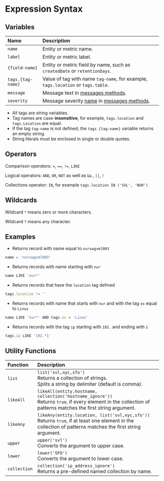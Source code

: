 # Expression Syntax

## Variables

| Name | Description |
|:---|:---|
| `name` | Entity or metric name. |
| `label` | Entity or metric label. |
| `{field-name}` | Entity or metric field by name, such as `createdDate` or `retentionDays`. |
| `tags.{tag-name}` | Value of tag with name `tag-name`, for example, `tags.location` or `tags.table`. |
| `message`| Message text in [messages methods](../../api/data/messages/README.md).|
| `severity`|Message severity [name](../../api/data/severity.md) in [messages methods](../../api/data/messages/README.md).|

* All tags are string variables.
* Tag names are case-**insensitive**, for example, `tags.location` and `tags.Location` are equal.
* If the tag `tag-name` is not defined, the `tags.{tag-name}` variable returns an empty string.
* String literals must be enclosed in single or double quotes.

## Operators

Comparison operators: `=`, `==`, `!=`, `LIKE`

Logical operators: `AND`, `OR`, `NOT` as well as `&&` , `||`, `!`

Collections operator: `IN`, for example `tags.location IN ('SVL', 'NUR')`

## Wildcards

Wildcard `*` means zero or more characters.

Wildcard `?` means any character.

## Examples

* Returns record with name equal to `nurswgvml003`

```javascript
name = 'nurswgvml003'
```

* Returns records with name starting with `nur`

```javascript
name LIKE 'nur*'
```

* Returns records that have the `location` tag defined

```javascript
tags.location != ''
```

* Returns records with name that starts with `nur` and with the tag `os` equal to `Linux`

```javascript
name LIKE 'nur*' AND tags.os = 'Linux'
```

* Returns records with the tag `ip` starting with `192.` and ending with `1`

```javascript
tags.ip LIKE '192.*1'
```

## Utility Functions

| **Function**   | **Description**  |
|:---|:---|
| `list`       | `list('svl,nyc,sfo')`<br>Returns a collection of strings. <br>Splits a string by delimiter (default is comma).          |
| `likeAll`    | `likeAll(entity.hostname, collection('hostname_ignore'))`<br>Returns `true`, if every element in the collection of patterns matches the first string argument.        |
| `likeAny`    | `likeAny(entity.location, list('svl,nyc,sfo'))`<br>Returns `true`, if at least one element in the collection of patterns matches the first string argument. |
| `upper`      | `upper('svl')`<br>Converts the argument to upper case.  |
| `lower`      | `lower('SFO')`<br>Converts the argument to lower case.  |
| `collection` | `collection('ip_address_ignore')`<br>Returns a pre-defined named collection by name.  |
